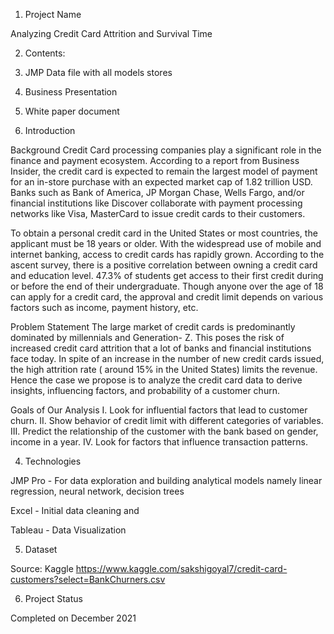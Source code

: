 1. Project Name

Analyzing Credit Card Attrition and Survival Time

2. Contents: 

1. JMP Data file with all models stores
2. Business Presentation
3. White paper document

3. Introduction

Background
Credit Card processing companies play a significant role in the finance and payment ecosystem. According to a report from Business Insider, the credit card is expected to remain
the largest model of payment for an in-store purchase with an expected market cap of 1.82 trillion USD. Banks such as Bank of America, JP Morgan Chase, Wells Fargo, and/or financial
institutions like Discover collaborate with payment processing networks like Visa, MasterCard to issue credit cards to their customers.


To obtain a personal credit card in the United States or most countries, the applicant must be 18 years or older. With the widespread use of mobile and internet banking, access to credit cards
has rapidly grown. According to the ascent survey, there is a positive correlation between owning a credit card and education level. 47.3% of students get access to their first credit during
or before the end of their undergraduate. Though anyone over the age of 18 can apply for a credit card, the approval and credit limit depends on various factors such as income, payment
history, etc.

Problem Statement
The large market of credit cards is predominantly dominated by millennials and Generation- Z. This poses the risk of increased credit card attrition that a lot of banks and financial institutions
face today. In spite of an increase in the number of new credit cards issued, the high attrition rate ( around 15% in the United States) limits the revenue. Hence the case we propose is to
analyze the credit card data to derive insights, influencing factors, and probability of a customer churn.

Goals of Our Analysis
I. Look for influential factors that lead to customer churn.
II. Show behavior of credit limit with different categories of variables.
III. Predict the relationship of the customer with the bank based on gender, income in a
year.
IV. Look for factors that influence transaction patterns.


4. Technologies

JMP Pro - For data exploration and building analytical models namely linear regression, neural network, decision trees

Excel - Initial data cleaning and 

Tableau - Data Visualization

5. Dataset

Source: Kaggle
https://www.kaggle.com/sakshigoyal7/credit-card-customers?select=BankChurners.csv

6. Project Status

Completed on December 2021



